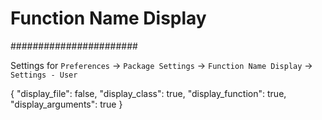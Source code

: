 # Function Name Display
#######################

Settings for `Preferences` -> `Package Settings` -> `Function Name Display` ->
`Settings - User`


{
	"display_file": false,
	"display_class": true,
	"display_function": true,
	"display_arguments": true
}
